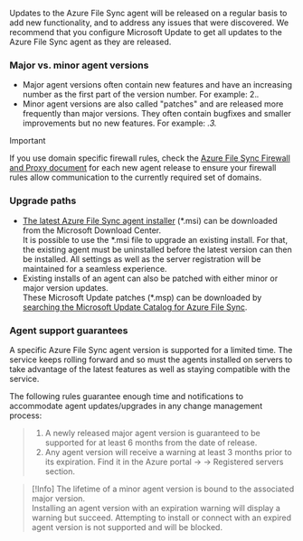 Updates to the Azure File Sync agent will be released on a regular basis to add new functionality, and to address any issues that were discovered. We recommend that you configure Microsoft Update to get all updates to the Azure File Sync agent as they are released. 

### Major vs. minor agent versions
* Major agent versions often contain new features and have an increasing number as the first part of the version number. For example: 2.*.* 
* Minor agent versions are also called "patches" and are released more frequently than major versions. They often contain bugfixes and smaller improvements but no new features. For example: *.3.*

> [!Important]
> If you use domain specific firewall rules, check the [Azure File Sync Firewall and Proxy document](storage-sync-files-firewall-and-proxy.md) for each new agent release to ensure your firewall rules allow communication to the currently required set of domains.

### Upgrade paths
* [The latest Azure File Sync agent installer](https://go.microsoft.com/fwlink/?linkid=858257) (*.msi) can be downloaded from the Microsoft Download Center. <br/>It is possible to use the *.msi file to upgrade an existing install. For that, the existing agent must be uninstalled before the latest version can then be installed. All settings as well as the server registration will be maintained for a seamless experience.
* Existing installs of an agent can also be patched with either minor or major version updates. <br/>These Microsoft Update patches (*.msp) can be downloaded by [searching the Microsoft Update Catalog for Azure File Sync](https://www.catalog.update.microsoft.com/Search.aspx?q=Azure%20File%20Sync).

### Agent support guarantees
A specific Azure File Sync agent version is supported for a limited time. The service keeps rolling forward and so must the agents installed on servers to take advantage of the latest features as well as staying compatible with the service.

The following rules guarantee enough time and notifications to accommodate agent updates/upgrades in any change management process:

> 1. A newly released major agent version is guaranteed to be supported for at least 6 months from the date of release.
> 2. Any agent version will receive a warning at least 3 months prior to its expiration. Find it in the Azure portal -> <YourStorageSyncService> -> Registered servers section.


> [!Info]
> The lifetime of a minor agent version is bound to the associated major version. <br/>
Installing an agent version with an expiration warning will display a warning but succeed. Attempting to install or connect with an expired agent version is not supported and will be blocked.